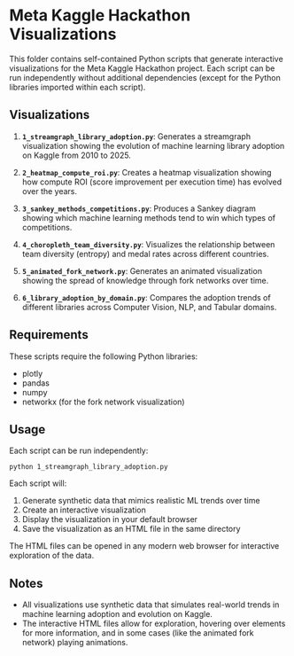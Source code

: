 # Meta Kaggle Hackathon Visualizations

This folder contains self-contained Python scripts that generate interactive visualizations for the Meta Kaggle Hackathon project. Each script can be run independently without additional dependencies (except for the Python libraries imported within each script).

## Visualizations

1. **`1_streamgraph_library_adoption.py`**: Generates a streamgraph visualization showing the evolution of machine learning library adoption on Kaggle from 2010 to 2025.

2. **`2_heatmap_compute_roi.py`**: Creates a heatmap visualization showing how compute ROI (score improvement per execution time) has evolved over the years.

3. **`3_sankey_methods_competitions.py`**: Produces a Sankey diagram showing which machine learning methods tend to win which types of competitions.

4. **`4_choropleth_team_diversity.py`**: Visualizes the relationship between team diversity (entropy) and medal rates across different countries.

5. **`5_animated_fork_network.py`**: Generates an animated visualization showing the spread of knowledge through fork networks over time.

6. **`6_library_adoption_by_domain.py`**: Compares the adoption trends of different libraries across Computer Vision, NLP, and Tabular domains.

## Requirements

These scripts require the following Python libraries:
- plotly
- pandas
- numpy
- networkx (for the fork network visualization)

## Usage

Each script can be run independently:

```
python 1_streamgraph_library_adoption.py
```

Each script will:
1. Generate synthetic data that mimics realistic ML trends over time
2. Create an interactive visualization
3. Display the visualization in your default browser
4. Save the visualization as an HTML file in the same directory

The HTML files can be opened in any modern web browser for interactive exploration of the data.

## Notes

- All visualizations use synthetic data that simulates real-world trends in machine learning adoption and evolution on Kaggle.
- The interactive HTML files allow for exploration, hovering over elements for more information, and in some cases (like the animated fork network) playing animations.